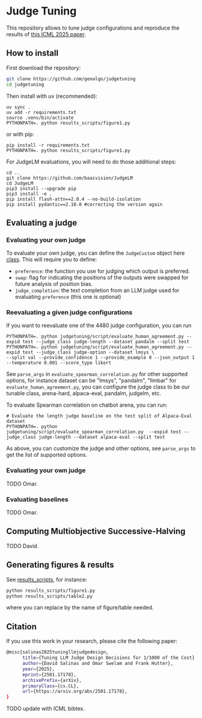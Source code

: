 # Judge Tuning

This repository allows to tune judge configurations and reproduce the results of [this ICML 2025 paper](https://arxiv.org/abs/2501.17178).

## How to install

First download the repository:
```bash
git clone https://github.com/geoalgo/judgetuning
cd judgetuning
```

Then install with uv (recommended):
```
uv sync .
uv add -r requirements.txt
source .venv/bin/activate
PYTHONPATH=. python results_scripts/figure1.py 
```

or with pip:
```
pip install -r requirements.txt
PYTHONPATH=. python results_scripts/figure1.py 
```

For JudgeLM evaluations, you will need to do those additional steps:

```
cd ..
git clone https://github.com/baaivision/JudgeLM
cd JudgeLM
pip3 install --upgrade pip 
pip3 install -e .
pip install flash-attn==2.0.4 --no-build-isolation
pip install pydantic==2.10.0 #correcting the version again
```

## Evaluating a judge

### Evaluating your own judge

To evaluate your own judge, you can define the `JudgeCustom` object here [class](judgetuning/judge/judge_custom.py). This will require you to define:
- `preference`: the function you use for judging which output is preferred.
- `swap`: flag for indicating the positions of the outputs were swapped for future analysis of position bias.
- `judge_completion`: the text completion from an LLM judge used for evaluating `preference` (this one is optional)

### Reevaluating a given judge configurations

If you want to reevaluate one of the 4480 judge configuration, you can run

```
PYTHONPATH=. python judgetuning/script/evaluate_human_agreement.py --expid test --judge_class judge-length --dataset pandalm --split test
PYTHONPATH=. python judgetuning/script/evaluate_human_agreement.py --expid test --judge_class judge-option --dataset lmsys \
--split val --provide_confidence 1 --provide_example 0 --json_output 1 --temperature 0.001 --score_type likert 
```

See `parse_args` in `evaluate_spearman_correlation.py` for 
other supported options, for instance dataset can be "lmsys", "pandalm", "llmbar" for `evaluate_human_agreement.py`, 
you can configure the judge class to be our tunable class, arena-hard, alpaca-eval, pandalm, judgelm, etc.

To evaluate Spearman correlation on chatbot arena, you can run:

```
# Evaluate the length judge baseline on the test split of Alpaca-Eval dataset
PYTHONPATH=. python judgetuning/script/evaluate_spearman_correlation.py  --expid test --judge_class judge-length --dataset alpaca-eval --split test 
```
As above, you can customize the judge and other options, see `parse_args` to get the list of supported options.

### Evaluating your own judge

TODO Omar.

### Evaluating baselines

TODO Omar.

## Computing Multiobjective Successive-Halving

TODO David.

## Generating figures & results

See [results_scripts](results_scripts/), for instance:
```bash
python results_scripts/figure1.py
python results_scripts/table2.py
```

where you can replace by the name of figure/table needed.


## Citation

If you use this work in your research, please cite the following paper:

```bash
@misc{salinas2025tuningllmjudgedesign,
      title={Tuning LLM Judge Design Decisions for 1/1000 of the Cost}, 
      author={David Salinas and Omar Swelam and Frank Hutter},
      year={2025},
      eprint={2501.17178},
      archivePrefix={arXiv},
      primaryClass={cs.CL},
      url={https://arxiv.org/abs/2501.17178}, 
}
```

TODO update with ICML bibtex.
